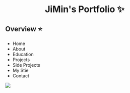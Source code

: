 <p align="center">
  <h1 align="center">JiMin's Portfolio ✨</h1>

## Overview ⭐️

- Home
- About
- Education
- Projects
- Side Projects
- My Stie
- Contact

 <img src="https://github.com/congchu/web-porfolio/blob/main/demo/20210428.gif?raw=true"/>
